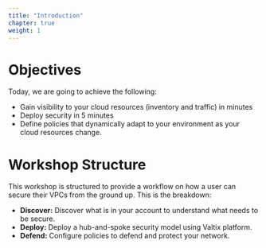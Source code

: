 ```yaml
---
title: "Introduction"
chapter: true
weight: 1
---
```


# Objectives

Today, we are going to achieve the following:

- Gain visibility to your cloud resources (inventory and traffic) in minutes
- Deploy security in 5 minutes
- Define policies that dynamically adapt to your environment as your cloud resources change.

# Workshop Structure

This workshop is structured to provide a workflow on how a user can secure their VPCs from the ground up. This is the breakdown:

- <b>Discover:</b> Discover what is in your account to understand what needs to be secure.
- <b>Deploy:</b> Deploy a hub-and-spoke security model using Valtix platform.
- <b>Defend:</b> Configure policies to defend and protect your network.

